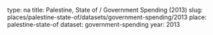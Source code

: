 type: na
title: Palestine, State of / Government Spending (2013)
slug: places/palestine-state-of/datasets/government-spending/2013
place: palestine-state-of
dataset: government-spending
year: 2013
